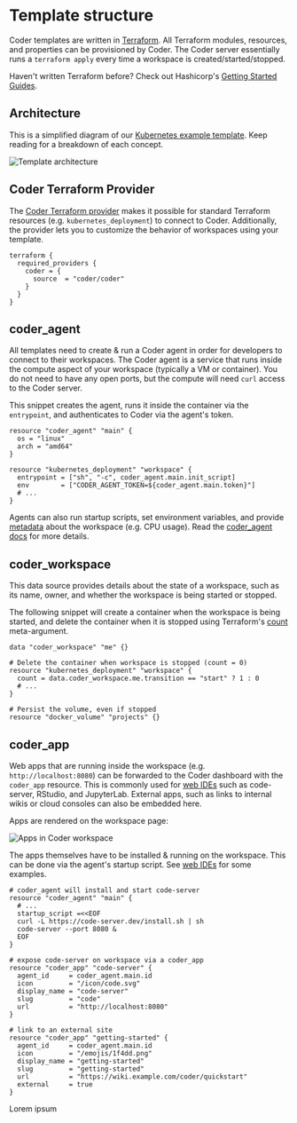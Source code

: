 # Template structure

Coder templates are written in [Terraform](https://terraform.io). All Terraform modules, resources, and properties can be provisioned by Coder. The Coder server essentially runs a `terraform apply` every time a workspace is created/started/stopped.

Haven't written Terraform before? Check out Hashicorp's [Getting Started Guides](https://developer.hashicorp.com/terraform/tutorials).

## Architecture

This is a simplified diagram of our [Kubernetes example template](https://github.com/coder/coder/tree/main/examples/templates/kubernetes). Keep reading for a breakdown of each concept.

![Template architecture](https://user-images.githubusercontent.com/22407953/257021139-8c95a731-c131-4c4d-85cc-eed6a52e015c.png)

## Coder Terraform Provider

The [Coder Terraform provider](https://registry.terraform.io/providers/coder/coder/latest) makes it possible for standard Terraform resources (e.g. `kubernetes_deployment`) to connect to Coder. Additionally, the provider lets you to customize the behavior of workspaces using your template.

```hcl
terraform {
  required_providers {
    coder = {
      source  = "coder/coder"
    }
  }
}
```

## coder_agent

All templates need to create & run a Coder agent in order for developers to connect to their workspaces. The Coder agent is a service that runs inside the compute aspect of your workspace (typically a VM or container). You do not need to have any open ports, but the compute will need `curl` access to the Coder server.

This snippet creates the agent, runs it inside the container via the `entrypoint`, and authenticates to Coder via the agent's token.

```hcl
resource "coder_agent" "main" {
  os = "linux"
  arch = "amd64"
}

resource "kubernetes_deployment" "workspace" {
  entrypoint = ["sh", "-c", coder_agent.main.init_script]
  env        = ["CODER_AGENT_TOKEN=${coder_agent.main.token}"]
  # ...
}
```

Agents can also run startup scripts, set environment variables, and provide [metadata](../agent-metadata.md) about the workspace (e.g. CPU usage). Read the [coder_agent docs](https://registry.terraform.io/providers/coder/coder/latest/docs/resources/agent#startup_script) for more details.

## coder_workspace

This data source provides details about the state of a workspace, such as its name, owner, and whether the workspace is being started or stopped.

The following snippet will create a container when the workspace is being started, and delete the container when it is stopped using Terraform's [count](https://developer.hashicorp.com/terraform/language/meta-arguments/count) meta-argument.

```hcl
data "coder_workspace" "me" {}

# Delete the container when workspace is stopped (count = 0)
resource "kubernetes_deployment" "workspace" {
  count = data.coder_workspace.me.transition == "start" ? 1 : 0
  # ...
}

# Persist the volume, even if stopped
resource "docker_volume" "projects" {}
```

## coder_app

Web apps that are running inside the workspace (e.g. `http://localhost:8080`) can be forwarded to the Coder dashboard with the `coder_app` resource. This is commonly used for [web IDEs](../../ides/web-ides.md) such as code-server, RStudio, and JupyterLab. External apps, such as links to internal wikis or cloud consoles can also be embedded here.

Apps are rendered on the workspace page:

![Apps in Coder workspace](https://user-images.githubusercontent.com/22407953/257020191-97a19ff0-83ca-4275-a699-113f6c97a9ab.png)

The apps themselves have to be installed & running on the workspace. This can be done via the agent's startup script. See [web IDEs](../ides/web-ides.md) for some examples.

```hcl
# coder_agent will install and start code-server
resource "coder_agent" "main" {
  # ...
  startup_script =<<EOF
  curl -L https://code-server.dev/install.sh | sh
  code-server --port 8080 &
  EOF
}

# expose code-server on workspace via a coder_app
resource "coder_app" "code-server" {
  agent_id     = coder_agent.main.id
  icon         = "/icon/code.svg"
  display_name = "code-server"
  slug         = "code"
  url          = "http://localhost:8080"
}

# link to an external site
resource "coder_app" "getting-started" {
  agent_id     = coder_agent.main.id
  icon         = "/emojis/1f4dd.png"
  display_name = "getting-started"
  slug         = "getting-started"
  url          = "https://wiki.example.com/coder/quickstart"
  external     = true
}
```

Lorem ipsum
